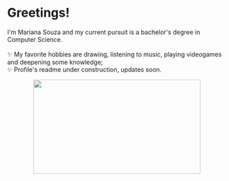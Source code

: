 <h1>Greetings!</h1>
<p>
I'm Mariana Souza and my current pursuit is a bachelor's degree in Computer Science.
<br><br> ✨ My favorite hobbies are drawing, listening to music, playing videogames and deepening some knowledge;
<br> ✨ Profile's readme under construction, updates soon.
</p>
<p align="center">
<img src="https://github.com/caperongo/aesthetics/blob/c7802c74419f5fb7833cdcf19d60ab51303f51e0/for_readme_profile/pikuniku.gif" width="384" height="216"/>
</p>
  <!--
- 🔭 I’m currently working on ...
- 🌱 I’m currently learning ...
- 👯 I’m looking to collaborate on ...
- 🤔 I’m looking for help with ...
- 💬 Ask me about ...
- 📫 How to reach me: ...
- 😄 Pronouns: ...
- ⚡ Fun fact: ...
-->
